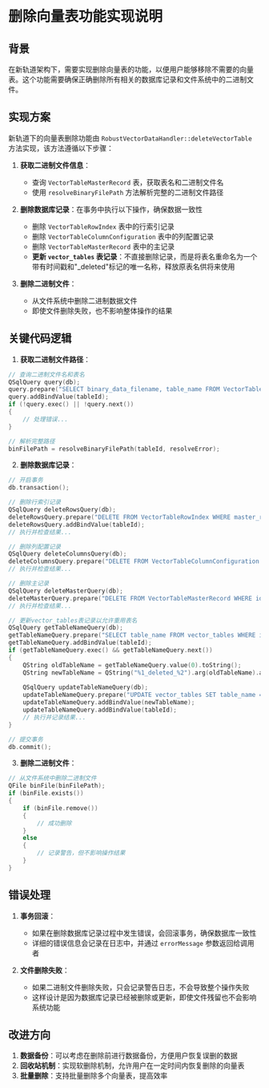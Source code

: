 # 删除向量表功能实现说明

## 背景

在新轨道架构下，需要实现删除向量表的功能，以便用户能够移除不需要的向量表。这个功能需要确保正确删除所有相关的数据库记录和文件系统中的二进制文件。

## 实现方案

新轨道下的向量表删除功能由 `RobustVectorDataHandler::deleteVectorTable` 方法实现，该方法遵循以下步骤：

1. **获取二进制文件信息**：
   - 查询 `VectorTableMasterRecord` 表，获取表名和二进制文件名
   - 使用 `resolveBinaryFilePath` 方法解析完整的二进制文件路径

2. **删除数据库记录**：在事务中执行以下操作，确保数据一致性
   - 删除 `VectorTableRowIndex` 表中的行索引记录
   - 删除 `VectorTableColumnConfiguration` 表中的列配置记录
   - 删除 `VectorTableMasterRecord` 表中的主记录
   - **更新 `vector_tables` 表记录**：不直接删除记录，而是将表名重命名为一个带有时间戳和"_deleted"标记的唯一名称，释放原表名供将来使用

3. **删除二进制文件**：
   - 从文件系统中删除二进制数据文件
   - 即使文件删除失败，也不影响整体操作的结果

## 关键代码逻辑

1. **获取二进制文件路径**：

```cpp
// 查询二进制文件名和表名
QSqlQuery query(db);
query.prepare("SELECT binary_data_filename, table_name FROM VectorTableMasterRecord WHERE id = ?");
query.addBindValue(tableId);
if (!query.exec() || !query.next())
{
    // 处理错误...
}

// 解析完整路径
binFilePath = resolveBinaryFilePath(tableId, resolveError);
```

2. **删除数据库记录**：

```cpp
// 开启事务
db.transaction();

// 删除行索引记录
QSqlQuery deleteRowsQuery(db);
deleteRowsQuery.prepare("DELETE FROM VectorTableRowIndex WHERE master_record_id = ?");
deleteRowsQuery.addBindValue(tableId);
// 执行并检查结果...

// 删除列配置记录
QSqlQuery deleteColumnsQuery(db);
deleteColumnsQuery.prepare("DELETE FROM VectorTableColumnConfiguration WHERE master_record_id = ?");
// 执行并检查结果...

// 删除主记录
QSqlQuery deleteMasterQuery(db);
deleteMasterQuery.prepare("DELETE FROM VectorTableMasterRecord WHERE id = ?");
// 执行并检查结果...

// 更新vector_tables表记录以允许重用表名
QSqlQuery getTableNameQuery(db);
getTableNameQuery.prepare("SELECT table_name FROM vector_tables WHERE id = ?");
getTableNameQuery.addBindValue(tableId);
if (getTableNameQuery.exec() && getTableNameQuery.next())
{
    QString oldTableName = getTableNameQuery.value(0).toString();
    QString newTableName = QString("%1_deleted_%2").arg(oldTableName).arg(QDateTime::currentMSecsSinceEpoch());
    
    QSqlQuery updateTableNameQuery(db);
    updateTableNameQuery.prepare("UPDATE vector_tables SET table_name = ? WHERE id = ?");
    updateTableNameQuery.addBindValue(newTableName);
    updateTableNameQuery.addBindValue(tableId);
    // 执行并记录结果...
}

// 提交事务
db.commit();
```

3. **删除二进制文件**：

```cpp
// 从文件系统中删除二进制文件
QFile binFile(binFilePath);
if (binFile.exists())
{
    if (binFile.remove())
    {
        // 成功删除
    }
    else
    {
        // 记录警告，但不影响操作结果
    }
}
```

## 错误处理

1. **事务回滚**：
   - 如果在删除数据库记录过程中发生错误，会回滚事务，确保数据库一致性
   - 详细的错误信息会记录在日志中，并通过 `errorMessage` 参数返回给调用者

2. **文件删除失败**：
   - 如果二进制文件删除失败，只会记录警告日志，不会导致整个操作失败
   - 这样设计是因为数据库记录已经被删除或更新，即使文件残留也不会影响系统功能

## 改进方向

1. **数据备份**：可以考虑在删除前进行数据备份，方便用户恢复误删的数据
2. **回收站机制**：实现软删除机制，允许用户在一定时间内恢复删除的向量表
3. **批量删除**：支持批量删除多个向量表，提高效率
